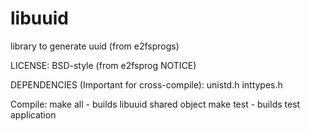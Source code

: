 # libuuid
library to generate uuid (from e2fsprogs)

LICENSE: BSD-style (from e2fsprog NOTICE)

DEPENDENCIES (Important for cross-compile):
unistd.h inttypes.h

Compile:
make all - builds libuuid shared object
make test - builds test application 
